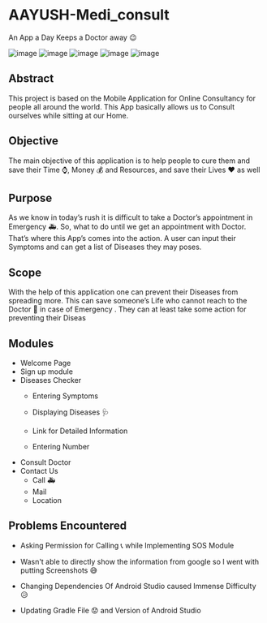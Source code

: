 # AAYUSH-Medi_consult

An App a Day Keeps a Doctor away :wink:

![image](https://user-images.githubusercontent.com/67959193/127339513-d4d11483-18ba-4643-bc10-0530d06463e6.png)
![image](https://user-images.githubusercontent.com/67959193/127339691-28aceb57-dbfa-4b1d-9e79-53a6ffca0e2a.png)
![image](https://user-images.githubusercontent.com/67959193/127339729-07584b14-dd38-4164-a730-35273f61e08b.png)
![image](https://user-images.githubusercontent.com/67959193/127339764-90df18f6-ebef-48ad-b001-64e5ad0b769b.png)
![image](https://user-images.githubusercontent.com/67959193/127339868-503d80b6-bd7b-4294-891f-2615cd95b2ab.png)



## Abstract
This project is based on the Mobile Application for Online Consultancy for people all around the world. This App basically allows us to Consult ourselves while sitting at our Home.

## Objective
The main objective of this application is to help people to cure them and save their Time :watch:, Money :moneybag: and Resources, and save their Lives :heart: as well

## Purpose
As we know in today’s rush it is difficult to take a Doctor’s appointment in Emergency :ambulance:. So, what to do until we get an appointment with Doctor. That’s where this App’s comes into the action. A user can input their Symptoms and can get a list of Diseases they may poses.

## Scope
With the help of this application one can prevent their Diseases from spreading more. This can save someone’s Life who cannot reach to the Doctor :hospital: in case of Emergency . They can at least take some action for preventing their Diseas

## Modules

 - Welcome Page
 - Sign up module
 - Diseases Checker
	 - Entering Symptoms 
	 - Displaying Diseases :stethoscope:
	 - Link for Detailed Information
 
	 - Entering Number
 - Consult Doctor
 - Contact Us
	 - Call :ambulance:
	 - Mail
	 - Location

## Problems Encountered
- Asking Permission for Calling :telephone_receiver: while Implementing SOS Module

- Wasn't able to directly show the information from google so I went with putting Screenshots :sweat_smile:
- Changing Dependencies Of Android Studio caused Immense Difficulty :disappointed_relieved:
- Updating Gradle File :worried: and Version of Android Studio


